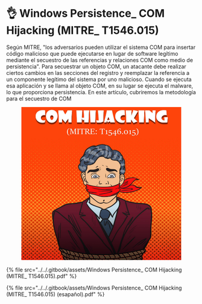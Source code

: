 # 👌 Windows Persistence\_ COM Hijacking (MITRE\_ T1546.015)

Según MITRE, "los adversarios pueden utilizar el sistema COM para insertar código malicioso que puede ejecutarse en lugar de software legítimo mediante el secuestro de las referencias y relaciones COM como medio de persistencia". Para secuestrar un objeto COM, un atacante debe realizar ciertos cambios en las secciones del registro y reemplazar la referencia a un componente legítimo del sistema por uno malicioso. Cuando se ejecuta esa aplicación y se llama al objeto COM, en su lugar se ejecuta el malware, lo que proporciona persistencia. En este artículo, cubriremos la metodología para el secuestro de COM



<figure><img src="../../.gitbook/assets/Windows-Persistence_-COM-Hijacking-MITRE_-T1546-015-pdf.png" alt=""><figcaption></figcaption></figure>



{% file src="../../.gitbook/assets/Windows Persistence_ COM Hijacking (MITRE_ T1546.015).pdf" %}



{% file src="../../.gitbook/assets/Windows Persistence_ COM Hijacking (MITRE_ T1546.015) (esapañol).pdf" %}
